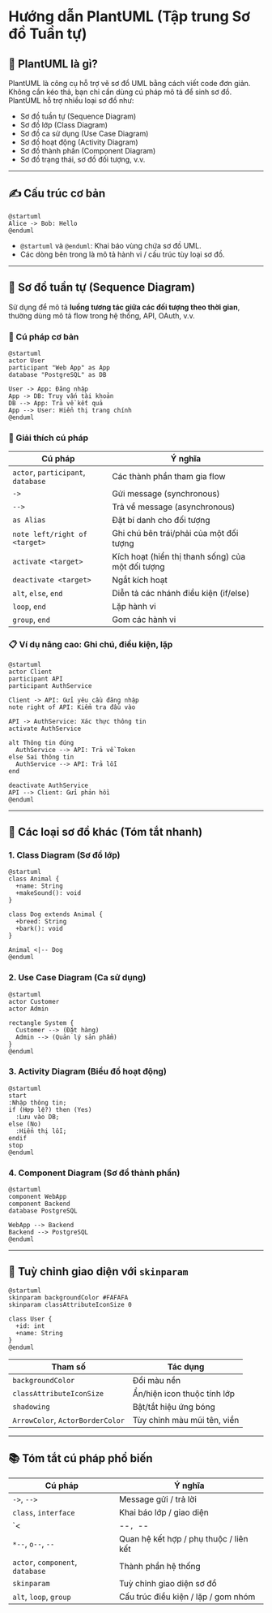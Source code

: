 
# Hướng dẫn PlantUML (Tập trung Sơ đồ Tuần tự)

## 🔰 PlantUML là gì?
PlantUML là công cụ hỗ trợ vẽ sơ đồ UML bằng cách viết code đơn giản. Không cần kéo thả, bạn chỉ cần dùng cú pháp mô tả để sinh sơ đồ. PlantUML hỗ trợ nhiều loại sơ đồ như:
- Sơ đồ tuần tự (Sequence Diagram)
- Sơ đồ lớp (Class Diagram)
- Sơ đồ ca sử dụng (Use Case Diagram)
- Sơ đồ hoạt động (Activity Diagram)
- Sơ đồ thành phần (Component Diagram)
- Sơ đồ trạng thái, sơ đồ đối tượng, v.v.

---

## ✍️ Cấu trúc cơ bản

```plantuml
@startuml
Alice -> Bob: Hello
@enduml
```

- `@startuml` và `@enduml`: Khai báo vùng chứa sơ đồ UML.
- Các dòng bên trong là mô tả hành vi / cấu trúc tùy loại sơ đồ.

---

## 🔁 Sơ đồ tuần tự (Sequence Diagram)

Sử dụng để mô tả **luồng tương tác giữa các đối tượng theo thời gian**, thường dùng mô tả flow trong hệ thống, API, OAuth, v.v.

### 📌 Cú pháp cơ bản

```plantuml
@startuml
actor User
participant "Web App" as App
database "PostgreSQL" as DB

User -> App: Đăng nhập
App -> DB: Truy vấn tài khoản
DB --> App: Trả về kết quả
App --> User: Hiển thị trang chính
@enduml
```

### 📘 Giải thích cú pháp

| Cú pháp                            | Ý nghĩa                                                                 |
| ---------------------------------- | ----------------------------------------------------------------------- |
| `actor`, `participant`, `database`| Các thành phần tham gia flow                                           |
| `->`                               | Gửi message (synchronous)                                              |
| `-->`                              | Trả về message (asynchronous)                                          |
| `as Alias`                         | Đặt bí danh cho đối tượng                                              |
| `note left/right of <target>`      | Ghi chú bên trái/phải của một đối tượng                                |
| `activate <target>`                | Kích hoạt (hiển thị thanh sống) của một đối tượng                      |
| `deactivate <target>`              | Ngắt kích hoạt                                                          |
| `alt`, `else`, `end`               | Diễn tả các nhánh điều kiện (if/else)                                  |
| `loop`, `end`                      | Lặp hành vi                                                            |
| `group`, `end`                     | Gom các hành vi                                                       |

### 📋 Ví dụ nâng cao: Ghi chú, điều kiện, lặp

```plantuml
@startuml
actor Client
participant API
participant AuthService

Client -> API: Gửi yêu cầu đăng nhập
note right of API: Kiểm tra đầu vào

API -> AuthService: Xác thực thông tin
activate AuthService

alt Thông tin đúng
  AuthService --> API: Trả về Token
else Sai thông tin
  AuthService --> API: Trả lỗi
end

deactivate AuthService
API --> Client: Gửi phản hồi
@enduml
```

---

## 🧱 Các loại sơ đồ khác (Tóm tắt nhanh)

### 1. **Class Diagram** (Sơ đồ lớp)

```plantuml
@startuml
class Animal {
  +name: String
  +makeSound(): void
}

class Dog extends Animal {
  +breed: String
  +bark(): void
}

Animal <|-- Dog
@enduml
```

### 2. **Use Case Diagram** (Ca sử dụng)

```plantuml
@startuml
actor Customer
actor Admin

rectangle System {
  Customer --> (Đặt hàng)
  Admin --> (Quản lý sản phẩm)
}
@enduml
```

### 3. **Activity Diagram** (Biểu đồ hoạt động)

```plantuml
@startuml
start
:Nhập thông tin;
if (Hợp lệ?) then (Yes)
  :Lưu vào DB;
else (No)
  :Hiển thị lỗi;
endif
stop
@enduml
```

### 4. **Component Diagram** (Sơ đồ thành phần)

```plantuml
@startuml
component WebApp
component Backend
database PostgreSQL

WebApp --> Backend
Backend --> PostgreSQL
@enduml
```

---

## 🎨 Tuỳ chỉnh giao diện với `skinparam`

```plantuml
@startuml
skinparam backgroundColor #FAFAFA
skinparam classAttributeIconSize 0

class User {
  +id: int
  +name: String
}
@enduml
```

| Tham số            | Tác dụng                                |
|--------------------|------------------------------------------|
| `backgroundColor`  | Đổi màu nền                              |
| `classAttributeIconSize` | Ẩn/hiện icon thuộc tính lớp        |
| `shadowing`        | Bật/tắt hiệu ứng bóng                    |
| `ArrowColor`, `ActorBorderColor` | Tùy chỉnh màu mũi tên, viền   |


---

## 📚 Tóm tắt cú pháp phổ biến

| Cú pháp                        | Ý nghĩa                                  |
|-------------------------------|-------------------------------------------|
| `->`, `-->`                   | Message gửi / trả lời                     |
| `class`, `interface`          | Khai báo lớp / giao diện                  |
| `<|--`, `--|>`                | Quan hệ kế thừa                          |
| `*--`, `o--`, `--`            | Quan hệ kết hợp / phụ thuộc / liên kết    |
| `actor`, `component`, `database` | Thành phần hệ thống                   |
| `skinparam`                   | Tuỳ chỉnh giao diện sơ đồ                |
| `alt`, `loop`, `group`        | Cấu trúc điều kiện / lặp / gom nhóm       |
